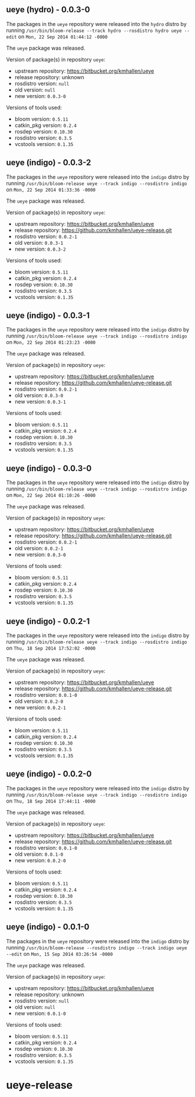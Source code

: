 ## ueye (hydro) - 0.0.3-0

The packages in the `ueye` repository were released into the `hydro` distro by running `/usr/bin/bloom-release --track hydro --rosdistro hydro ueye --edit` on `Mon, 22 Sep 2014 01:44:12 -0000`

The `ueye` package was released.

Version of package(s) in repository `ueye`:
- upstream repository: https://bitbucket.org/kmhallen/ueye
- release repository: unknown
- rosdistro version: `null`
- old version: `null`
- new version: `0.0.3-0`

Versions of tools used:
- bloom version: `0.5.11`
- catkin_pkg version: `0.2.4`
- rosdep version: `0.10.30`
- rosdistro version: `0.3.5`
- vcstools version: `0.1.35`


## ueye (indigo) - 0.0.3-2

The packages in the `ueye` repository were released into the `indigo` distro by running `/usr/bin/bloom-release ueye --track indigo --rosdistro indigo` on `Mon, 22 Sep 2014 01:33:36 -0000`

The `ueye` package was released.

Version of package(s) in repository `ueye`:
- upstream repository: https://bitbucket.org/kmhallen/ueye
- release repository: https://github.com/kmhallen/ueye-release.git
- rosdistro version: `0.0.2-1`
- old version: `0.0.3-1`
- new version: `0.0.3-2`

Versions of tools used:
- bloom version: `0.5.11`
- catkin_pkg version: `0.2.4`
- rosdep version: `0.10.30`
- rosdistro version: `0.3.5`
- vcstools version: `0.1.35`


## ueye (indigo) - 0.0.3-1

The packages in the `ueye` repository were released into the `indigo` distro by running `/usr/bin/bloom-release ueye --track indigo --rosdistro indigo` on `Mon, 22 Sep 2014 01:23:23 -0000`

The `ueye` package was released.

Version of package(s) in repository `ueye`:
- upstream repository: https://bitbucket.org/kmhallen/ueye
- release repository: https://github.com/kmhallen/ueye-release.git
- rosdistro version: `0.0.2-1`
- old version: `0.0.3-0`
- new version: `0.0.3-1`

Versions of tools used:
- bloom version: `0.5.11`
- catkin_pkg version: `0.2.4`
- rosdep version: `0.10.30`
- rosdistro version: `0.3.5`
- vcstools version: `0.1.35`


## ueye (indigo) - 0.0.3-0

The packages in the `ueye` repository were released into the `indigo` distro by running `/usr/bin/bloom-release ueye --track indigo --rosdistro indigo` on `Mon, 22 Sep 2014 01:10:26 -0000`

The `ueye` package was released.

Version of package(s) in repository `ueye`:
- upstream repository: https://bitbucket.org/kmhallen/ueye
- release repository: https://github.com/kmhallen/ueye-release.git
- rosdistro version: `0.0.2-1`
- old version: `0.0.2-1`
- new version: `0.0.3-0`

Versions of tools used:
- bloom version: `0.5.11`
- catkin_pkg version: `0.2.4`
- rosdep version: `0.10.30`
- rosdistro version: `0.3.5`
- vcstools version: `0.1.35`


## ueye (indigo) - 0.0.2-1

The packages in the `ueye` repository were released into the `indigo` distro by running `/usr/bin/bloom-release ueye --track indigo --rosdistro indigo` on `Thu, 18 Sep 2014 17:52:02 -0000`

The `ueye` package was released.

Version of package(s) in repository `ueye`:
- upstream repository: https://bitbucket.org/kmhallen/ueye
- release repository: https://github.com/kmhallen/ueye-release.git
- rosdistro version: `0.0.1-0`
- old version: `0.0.2-0`
- new version: `0.0.2-1`

Versions of tools used:
- bloom version: `0.5.11`
- catkin_pkg version: `0.2.4`
- rosdep version: `0.10.30`
- rosdistro version: `0.3.5`
- vcstools version: `0.1.35`


## ueye (indigo) - 0.0.2-0

The packages in the `ueye` repository were released into the `indigo` distro by running `/usr/bin/bloom-release ueye --track indigo --rosdistro indigo` on `Thu, 18 Sep 2014 17:44:11 -0000`

The `ueye` package was released.

Version of package(s) in repository `ueye`:
- upstream repository: https://bitbucket.org/kmhallen/ueye
- release repository: https://github.com/kmhallen/ueye-release.git
- rosdistro version: `0.0.1-0`
- old version: `0.0.1-0`
- new version: `0.0.2-0`

Versions of tools used:
- bloom version: `0.5.11`
- catkin_pkg version: `0.2.4`
- rosdep version: `0.10.30`
- rosdistro version: `0.3.5`
- vcstools version: `0.1.35`


## ueye (indigo) - 0.0.1-0

The packages in the `ueye` repository were released into the `indigo` distro by running `/usr/bin/bloom-release --rosdistro indigo --track indigo ueye --edit` on `Mon, 15 Sep 2014 03:26:54 -0000`

The `ueye` package was released.

Version of package(s) in repository `ueye`:
- upstream repository: https://bitbucket.org/kmhallen/ueye
- release repository: unknown
- rosdistro version: `null`
- old version: `null`
- new version: `0.0.1-0`

Versions of tools used:
- bloom version: `0.5.11`
- catkin_pkg version: `0.2.4`
- rosdep version: `0.10.30`
- rosdistro version: `0.3.5`
- vcstools version: `0.1.35`


ueye-release
============

